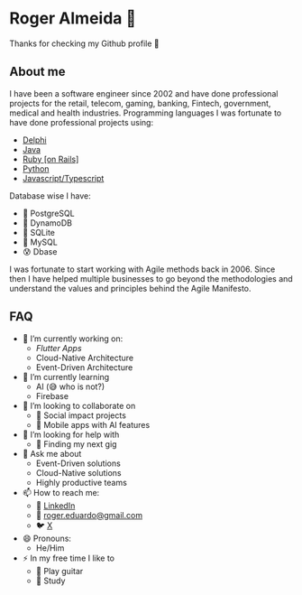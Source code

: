 # Roger Almeida 👋

Thanks for checking my Github profile 👀

## About me
I have been a software engineer since 2002 and have done professional projects for the retail, telecom, gaming, banking, Fintech, government, medical and health industries.
Programming languages I was fortunate to have done professional projects using: 
* [Delphi](https://www.embarcadero.com/products/delphi)
* [Java](https://www.java.com/en/)
* [Ruby \[on Rails\]](https://guides.rubyonrails.org/)
* [Python](https://www.python.org/)
* [Javascript/Typescript](https://www.typescriptlang.org/)

Database wise I have:
* 🤩 PostgreSQL
* 🤩 DynamoDB
* 🤩 SQLite
* 🙂 MySQL
* 😰 Dbase

I was fortunate to start working with Agile methods back in 2006. Since then I have helped multiple businesses to go beyond the methodologies and understand the values and principles behind the Agile Manifesto.

## FAQ

- 🔭 I’m currently working on:
  - *Flutter Apps*
  - Cloud-Native Architecture
  - Event-Driven Architecture
- 🌱 I’m currently learning
  - AI (😅 who is not?)
  - Firebase
- 👯 I’m looking to collaborate on
  - 🙏 Social impact projects
  - 📱 Mobile apps with AI features
- 🤔 I’m looking for help with
  - 👔 Finding my next gig 
- 💬 Ask me about
  - Event-Driven solutions
  - Cloud-Native solutions
  - Highly productive teams
- 📫 How to reach me:
  - 🔗 [LinkedIn](https://www.linkedin.com/in/roger-almeida)
  - 📧 [roger.eduardo@gmail.com](mailto:roger.eduardo@gmail.com)
  - 🐦 [X](https://twitter.com/rogeralmeidacom) 
- 😄 Pronouns:
  - He/Him
- ⚡ In my free time I like to
  - 🎸 Play guitar
  - 📖 Study
